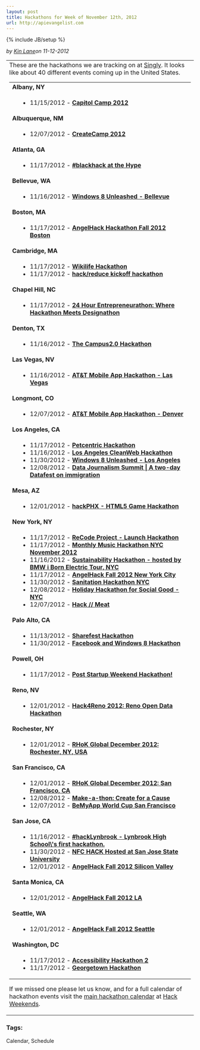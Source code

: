 ```yaml
---
layout: post
title: Hackathons for Week of November 12th, 2012
url: http://apievangelist.com
---
```

{% include JB/setup %}<p><i><span class="small">by</span> <a href="https://plus.google.com/106460238807821851374" rel="author">Kin Lane</a><span class="small">on</span> <span class="post-date">11-12-2012</span></i></p><table cellspacing="5" cellpadding="5" width="100%">
<tbody>
<tr>
<td>These are the hackathons we are tracking on at&nbsp;<a title="Singly" href="http://www.singly.com/">Singly</a>. It looks like about 40 different events coming up in the United States. 
<table width="90%">
<tbody>
<tr>
<td colspan="2"><strong>Albany, NY</strong></td>
</tr>
<tr>
<td>&nbsp;</td>
<td>
<ul>
<li>11/15/2012 -&nbsp;<strong><a href="http://eventful.com/albany_ny/events/capitol-camp-2012-/E0-001-051828751-0">Capitol Camp 2012</a></strong></li>
</ul>
</td>
</tr>
<tr>
<td colspan="2"><strong>Albuquerque, NM</strong></td>
</tr>
<tr>
<td>&nbsp;</td>
<td>
<ul>
<li>12/07/2012 -&nbsp;<a href="http://createnm2012-srch.eventbrite.com/"><strong>CreateCamp 2012</strong></a></li>
</ul>
</td>
</tr>
<tr>
<td colspan="2"><strong>Atlanta, GA</strong></td>
</tr>
<tr>
<td>&nbsp;</td>
<td>
<ul>
<li>11/17/2012 -&nbsp;<a href="http://blackgirlshack-srch.eventbrite.com/"><strong>#blackhack at the Hype</strong></a></li>
</ul>
</td>
</tr>
<tr>
<td colspan="2"><strong>Bellevue, WA</strong></td>
</tr>
<tr>
<td>&nbsp;</td>
<td>
<ul>
<li>11/16/2012 -&nbsp;<a href="http://www.eventbrite.com/event/4515225160/SRCH"><strong>Windows 8 Unleashed - Bellevue</strong></a></li>
</ul>
</td>
</tr>
<tr>
<td colspan="2"><strong>Boston, MA</strong></td>
</tr>
<tr>
<td>&nbsp;</td>
<td>
<ul>
<li>11/17/2012 -&nbsp;<a href="http://eventful.com/boston_ma/events/angelhack-hackathon-fall-2012-boston-/E0-001-051477043-8?utm_source=apis&amp;utm_medium=apim&amp;utm_campaign=apic"><strong>AngelHack Hackathon Fall 2012 Boston</strong></a></li>
</ul>
</td>
</tr>
<tr>
<td colspan="2"><strong>Cambridge, MA</strong></td>
</tr>
<tr>
<td>&nbsp;</td>
<td>
<ul>
<li>11/17/2012 -&nbsp;<a href="http://wikilifehackathon-srch.eventbrite.com/"><strong>Wikilife Hackathon</strong></a></li>
<li>11/17/2012 -&nbsp;<a href="http://hackreducekickoff-srch.eventbrite.com/"><strong>hack/reduce kickoff hackathon</strong></a></li>
</ul>
</td>
</tr>
<tr>
<td colspan="2"><strong>Chapel Hill, NC</strong></td>
</tr>
<tr>
<td>&nbsp;</td>
<td>
<ul>
<li>11/17/2012 -&nbsp;<strong><a href="http://gewuncentrepreneurathon-eventful.eventbrite.com/r/eventful">24 Hour Entrepreneurathon: Where Hackathon Meets Designathon</a></strong></li>
</ul>
</td>
</tr>
<tr>
<td colspan="2"><strong>Denton, TX</strong></td>
</tr>
<tr>
<td>&nbsp;</td>
<td>
<ul>
<li>11/16/2012 -&nbsp;<a href="http://unt-hackathon2012-srch.eventbrite.com/"><strong>The Campus2.0 Hackathon</strong></a></li>
</ul>
</td>
</tr>
<tr>
<td colspan="2"><strong>Las Vegas, NV</strong></td>
</tr>
<tr>
<td>&nbsp;</td>
<td>
<ul>
<li>11/16/2012 -&nbsp;<a href="http://mobileappvegas-srch.eventbrite.com/"><strong>AT&amp;T Mobile App Hackathon - Las Vegas</strong></a></li>
</ul>
</td>
</tr>
<tr>
<td colspan="2"><strong>Longmont, CO</strong></td>
</tr>
<tr>
<td>&nbsp;</td>
<td>
<ul>
<li>12/07/2012 -&nbsp;<a href="http://mobileappeduden-srch.eventbrite.com/"><strong>AT&amp;T Mobile App Hackathon - Denver</strong></a></li>
</ul>
</td>
</tr>
<tr>
<td colspan="2"><strong>Los Angeles, CA</strong></td>
</tr>
<tr>
<td>&nbsp;</td>
<td>
<ul>
<li>11/17/2012 -&nbsp;<a href="http://petcentrichackathon-srch.eventbrite.com/"><strong>Petcentric Hackathon</strong></a></li>
<li>11/16/2012 -&nbsp;<a href="http://cleanweblosangeles.eventbrite.com/"><strong>Los Angeles CleanWeb Hackathon</strong></a></li>
<li>11/30/2012 -&nbsp;<a href="http://lawin8-srch.eventbrite.com/"><strong>Windows 8 Unleashed - Los Angeles</strong></a></li>
<li>12/08/2012 -&nbsp;<a href="http://hackathonla2012.eventbrite.com/"><strong>Data Journalism Summit | A two-day Datafest on immigration</strong></a></li>
</ul>
</td>
</tr>
<tr>
<td colspan="2"><strong>Mesa, AZ</strong></td>
</tr>
<tr>
<td>&nbsp;</td>
<td>
<ul>
<li>12/01/2012 -&nbsp;<strong><a href="http://eventful.com/mesa/events/hackphx-html5-game-hackathon-/E0-001-051167844-9?utm_source=apis&amp;utm_medium=apim&amp;utm_campaign=apic">hackPHX - HTML5 Game Hackathon</a></strong></li>
</ul>
</td>
</tr>
<tr>
<td colspan="2"><strong>New York, NY</strong></td>
</tr>
<tr>
<td>&nbsp;</td>
<td>
<ul>
<li>11/17/2012 -&nbsp;<a href="http://recodeproject-srch.eventbrite.com/"><strong>ReCode Project - Launch Hackathon</strong></a></li>
<li>11/17/2012 -&nbsp;<a href="http://monthlymusichackathonnycnov2012-srch.eventbrite.com/"><strong>Monthly Music Hackathon NYC November 2012</strong></a></li>
<li>11/16/2012 -&nbsp;<a href="http://sustainhack-srch.eventbrite.com/"><strong>Sustainability Hackathon - hosted by BMW i Born Electric Tour, NYC</strong></a></li>
<li>11/17/2012 -&nbsp;<a href="http://eventful.com/newyork_ny/events/angelhack-fall-2012-new-york-city-/E0-001-051492699-4?utm_source=apis&amp;utm_medium=apim&amp;utm_campaign=apic"><strong>AngelHack Fall 2012 New York City</strong></a></li>
<li>11/30/2012 -&nbsp;<a href="http://sanhacknyc-srch.eventbrite.com/"><strong>Sanitation Hackathon NYC</strong></a></li>
<li>12/08/2012 -&nbsp;<a href="http://wvnyc-holiday-hackathon-srch.eventbrite.com/"><strong>Holiday Hackathon for Social Good - NYC</strong></a></li>
<li>12/07/2012 -&nbsp;<a href="http://hackmeat-srch.eventbrite.com/"><strong>Hack // Meat</strong></a></li>
</ul>
</td>
</tr>
<tr>
<td colspan="2"><strong>Palo Alto, CA</strong></td>
</tr>
<tr>
<td>&nbsp;</td>
<td>
<ul>
<li>11/13/2012 -&nbsp;<a href="http://sharefest-srch.eventbrite.com/"><strong>Sharefest Hackathon</strong></a></li>
<li>11/30/2012 -&nbsp;<a href="http://fbwindows8hack-srch.eventbrite.com/"><strong>Facebook and Windows 8 Hackathon</strong></a></li>
</ul>
</td>
</tr>
<tr>
<td colspan="2"><strong>Powell, OH</strong></td>
</tr>
<tr>
<td>&nbsp;</td>
<td>
<ul>
<li>11/17/2012 -&nbsp;<a href="http://www.eventbrite.com/event/4412716554/SRCH"><strong>Post Startup Weekend Hackathon!</strong></a></li>
</ul>
</td>
</tr>
<tr>
<td colspan="2"><strong>Reno, NV</strong></td>
</tr>
<tr>
<td>&nbsp;</td>
<td>
<ul>
<li>12/01/2012 -&nbsp;<a href="http://hack4reno2012-srch.eventbrite.com/"><strong>Hack4Reno 2012: Reno Open Data Hackathon</strong></a></li>
</ul>
</td>
</tr>
<tr>
<td colspan="2"><strong>Rochester, NY</strong></td>
</tr>
<tr>
<td>&nbsp;</td>
<td>
<ul>
<li>12/01/2012 -&nbsp;<a href="http://rhoktheroc2012-srch.eventbrite.com/"><strong>RHoK Global December 2012: Rochester, NY, USA</strong></a></li>
</ul>
</td>
</tr>
<tr>
<td colspan="2"><strong>San Francisco, CA</strong></td>
</tr>
<tr>
<td>&nbsp;</td>
<td>
<ul>
<li>12/01/2012 -&nbsp;<a href="http://rhoksfdec2012-srch.eventbrite.com/"><strong>RHoK Global December 2012: San Francisco, CA</strong></a></li>
<li>12/08/2012 -&nbsp;<a href="http://make-a-thon-srch.eventbrite.com/"><strong>Make-a-thon: Create for a Cause</strong></a></li>
<li>12/07/2012 -&nbsp;<a href="http://bmaworldcup-srch.eventbrite.com/"><strong>BeMyApp World Cup San Francisco</strong></a></li>
</ul>
</td>
</tr>
<tr>
<td colspan="2"><strong>San Jose, CA</strong></td>
</tr>
<tr>
<td>&nbsp;</td>
<td>
<ul>
<li>11/16/2012 -&nbsp;<a href="http://eventful.com/sanjose_ca/events/hacklynbrook-lynbrook-high-schools-first-hackat-/E0-001-051658193-5"><strong>#hackLynbrook - Lynbrook High School\'s first hackathon.</strong></a></li>
<li>11/30/2012 -&nbsp;<a href="http://sjsunfchackathon-srch.eventbrite.com/"><strong>NFC HACK Hosted at San Jose State University</strong></a></li>
<li>12/01/2012 -&nbsp;<a href="http://eventful.com/sanjose_ca/events/angelhack-fall-2012-silicon-valley-/E0-001-051475440-3"><strong>AngelHack Fall 2012 Silicon Valley</strong></a></li>
</ul>
</td>
</tr>
<tr>
<td colspan="2"><strong>Santa Monica, CA</strong></td>
</tr>
<tr>
<td>&nbsp;</td>
<td>
<ul>
<li>12/01/2012 -&nbsp;<a href="http://laangelhack-srch.eventbrite.com/"><strong>AngelHack Fall 2012 LA</strong></a></li>
</ul>
</td>
</tr>
<tr>
<td colspan="2"><strong>Seattle, WA</strong></td>
</tr>
<tr>
<td>&nbsp;</td>
<td>
<ul>
<li>12/01/2012 -&nbsp;<a href="http://eventful.com/seattle_wa/events/angelhack-fall-2012-seattle-/E0-001-051477038-6"><strong>AngelHack Fall 2012 Seattle</strong></a></li>
</ul>
</td>
</tr>
<tr>
<td colspan="2"><strong>Washington, DC</strong></td>
</tr>
<tr>
<td>&nbsp;</td>
<td>
<ul>
<li>11/17/2012 -&nbsp;<strong><a href="http://accessibilityhackathon2-srch.eventbrite.com/">Accessibility Hackathon 2</a></strong></li>
<li>11/17/2012 -&nbsp;<a href="http://guhackathon-eventful.eventbrite.com/r/eventful"><strong>Georgetown Hackathon</strong></a></li>
</ul>
</td>
</tr>
</tbody>
</table>
<p>If we missed one please let us know, and for a full calendar of hackathon events visit the&nbsp;<a title="Hackathon Calendar" href="http://landscapemonitoring.laneworks.net/">main hackathon calendar</a>&nbsp;at&nbsp;<a title="Hack Weekends" href="http://hackweekends.com/">Hack Weekends</a>.</p>
</td>
</tr>
</tbody>
</table><h3>Tags:</h3><p>Calendar, Schedule</p>